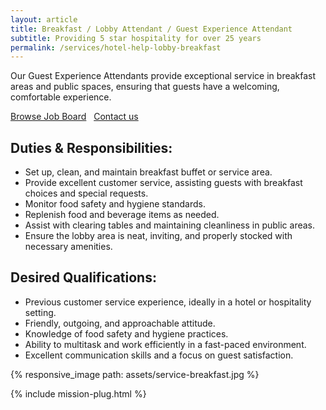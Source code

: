 ```yaml
---
layout: article 
title: Breakfast / Lobby Attendant / Guest Experience Attendant
subtitle: Providing 5 star hospitality for over 25 years
permalink: /services/hotel-help-lobby-breakfast
---
```



<div id="{{ page.title }}" class="mb-4">
	<div class="container py-0 px-0">
		<p class="pb-0 pb-1">Our Guest Experience Attendants provide exceptional service in breakfast areas and public spaces, ensuring that guests have a welcoming, comfortable experience.</p>
		<div class="btn-group mb-2">
			<a href="/find-a-job" class="btn">Browse Job Board</a> &nbsp; 
			<a href="/contact" class="btn">Contact us</a>
		</div>
		<div class="flex fx-apart fx-wrap pt-0 pb-4">
			<div class="fx-item-2 fx-item-sm-1 pt-1 pr-3 pr-sm-0">
				<h2>Duties & Responsibilities:</h2>
				<ul class="list-dash">
					<li>Set up, clean, and maintain breakfast buffet or service area.</li>
					<li>Provide excellent customer service, assisting guests with breakfast choices and special requests.</li>
					<li>Monitor food safety and hygiene standards.</li>
					<li>Replenish food and beverage items as needed.</li>
					<li>Assist with clearing tables and maintaining cleanliness in public areas.</li>
					<li>Ensure the lobby area is neat, inviting, and properly stocked with necessary amenities.</li>
				</ul>
			</div>
			<div class="fx-item-2 fx-item-sm-1 pt-1 pr-3 pr-sm-0">
				<h2>Desired Qualifications:</h2>
				<ul class="list-dash">
					<li>Previous customer service experience, ideally in a hotel or hospitality setting.</li>
					<li>Friendly, outgoing, and approachable attitude.</li>
					<li>Knowledge of food safety and hygiene practices.</li>
					<li>Ability to multitask and work efficiently in a fast-paced environment.</li>
					<li>Excellent communication skills and a focus on guest satisfaction.</li>
				</ul>				
			</div>
		</div>
		<div class="border-offset padding-none">
			{% responsive_image path: assets/service-breakfast.jpg %}
		</div>
	</div>
</div>

{% include mission-plug.html %}